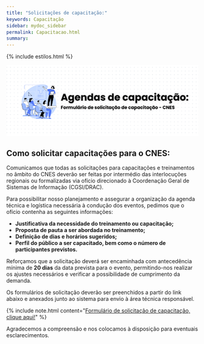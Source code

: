 ```yaml
---
title: "Solicitações de capacitação:"
keywords: Capacitação
sidebar: mydoc_sidebar
permalink: Capacitacao.html
summary: 
---
```


{% include estilos.html %}


![formulario_capacitacoes](../images/Capacitacao/capacitacao.PNG)

## Como solicitar capacitações para o CNES:

Comunicamos que todas as solicitações para capacitações e treinamentos no âmbito do CNES deverão ser feitas por intermédio das interlocuções regionais ou formalizadas via ofício direcionado à Coordenação Geral de Sistemas de Informação (CGSI/DRAC).

Para possibilitar nosso planejamento e assegurar a organização da agenda técnica e logística necessária à condução dos eventos, pedimos que o ofício contenha as seguintes informações:

- **Justificativa da necessidade do treinamento ou capacitação;**
- **Proposta de pauta a ser abordada no treinamento;**
- **Definição de dias e horários sugeridos;**
- **Perfil do público a ser capacitado, bem como o número de participantes previstos.**

Reforçamos que a solicitação deverá ser encaminhada com antecedência mínima de **20 dias** da data prevista para o evento, permitindo-nos realizar os ajustes necessários e verificar a possibilidade de cumprimento da demanda.

Os formulários de solicitação deverão ser preenchidos a partir do link abaixo e anexados junto ao sistema para envio à área técnica responsável.


{% include note.html content="[Formulário de solicitação de capacitação, clique aqui!](https://forms.gle/sgMSGRWfGnnSP31QA)" %}


Agradecemos a compreensão e nos colocamos à disposição para eventuais esclarecimentos.

